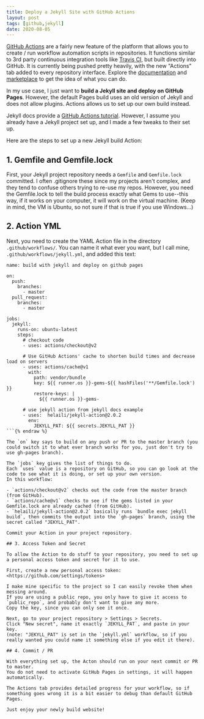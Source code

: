 ```yaml
---
title: Deploy a Jekyll Site with GitHub Actions
layout: post
tags: [github,jekyll]
date: 2020-08-05
---
```


[GitHub Actions](https://github.com/features/actions) are a fairly new feature of the platform that allows you to create / run workflow automation scripts in repositories. 
It functions similar to 3rd party continuous integration tools like [Travis CI](https://travis-ci.org/), but built directly into GitHub.
It is currently being pushed pretty heavily, with the new "Actions" tab added to every repository interface. 
Explore the [documentation](https://docs.github.com/en/actions) and [marketplace](https://github.com/marketplace?type=actions) to get the idea of what you can do. 

In my use case, I just want to **build a Jekyll site and deploy on GitHub Pages**.
However, the default Pages build uses an old version of Jekyll and does not allow plugins.
Actions allows us to set up our own build instead.

Jekyll docs provide a [GitHub Actions tutorial](https://jekyllrb.com/docs/continuous-integration/github-actions/). 
However, I assume you already have a Jekyll project set up, and I made a few tweaks to their set up. 

Here are the steps to set up a new Jekyll build Action:

## 1. Gemfile and Gemfile.lock 

First, your Jekyll project repository needs a `Gemfile` and `Gemfile.lock` committed. 
I often .gitignore these since my projects aren't complex, and they tend to confuse others trying to re-use my repos. 
However, you need the Gemfile.lock to tell the build process exactly what Gems to use--this way, if it works on your computer, it will work on the virtual machine. 
(Keep in mind, the VM is Ubuntu, so not sure if that is true if you use Windows...)

## 2. Action YML

Next, you need to create the YAML Action file in the directory `.github/workflows/`. 
You can name it what ever you want, but I call mine, `.github/workflows/jekyll.yml`, and added this text:

```{% raw %}
name: build with jekyll and deploy on github pages

on:
  push: 
    branches: 
      - master
  pull_request:
    branches: 
      - master

jobs:
  jekyll:
    runs-on: ubuntu-latest
    steps:
      # checkout code
      - uses: actions/checkout@v2

      # Use GitHub Actions' cache to shorten build times and decrease load on servers
      - uses: actions/cache@v1
        with:
          path: vendor/bundle
          key: ${{ runner.os }}-gems-${{ hashFiles('**/Gemfile.lock') }}
          restore-keys: |
            ${{ runner.os }}-gems-

      # use jekyll action from jekyll docs example
      - uses:  helaili/jekyll-action@2.0.2
        env:
          JEKYLL_PAT: ${{ secrets.JEKYLL_PAT }}
```{% endraw %}

The `on` key says to build on any push or PR to the master branch (you could switch it to what ever branch works for you, just don't try to use gh-pages branch).

The `jobs` key gives the list of things to do.
Each `uses` value is a repository on GitHub, so you can go look at the code to see what it is doing, or set up your own version. 
In this workflow: 

- `actions/checkout@v2` checks out the code from the master branch (from GitHub).
- `actions/cache@v1` checks to see if the gems listed in your Gemfile.lock are already cached (from GitHub).
- `helaili/jekyll-action@2.0.2` basically runs `bundle exec jekyll build`, then commits the output into the `gh-pages` branch, using the secret called "JEKYLL_PAT".

Commit your Action in your project repository. 

## 3. Access Token and Secret

To allow the Action to do stuff to your repository, you need to set up a personal access token and secret for it to use.

First, create a new personal access token: <https://github.com/settings/tokens>

I make mine specific to the project so I can easily revoke them when messing around. 
If you are using a public repo, you only have to give it access to `public_repo`, and probably don't want to give any more. 
Copy the key, since you can only see it once. 

Next, go to your project repository > Settings > Secrets. 
Click "New secret", name it exactly `JEKYLL_PAT`, and paste in your key. 
(note: "JEKYLL_PAT" is set in the `jekyll.yml` workflow, so if you really wanted you could name it something else if you edit it there).

## 4. Commit / PR

With everything set up, the Acton should run on your next commit or PR to master. 
You do not need to activate GitHub Pages in settings, it will happen automatically. 

The Actions tab provides detailed progress for your workflow, so if something goes wrong it is a bit easier to debug than default GitHub Pages.

Just enjoy your newly build website!
